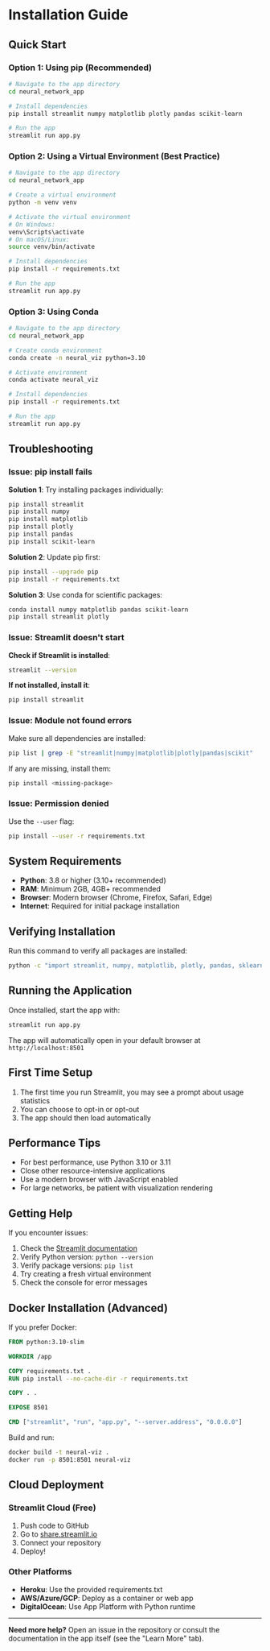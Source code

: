 # Installation Guide

## Quick Start

### Option 1: Using pip (Recommended)

```bash
# Navigate to the app directory
cd neural_network_app

# Install dependencies
pip install streamlit numpy matplotlib plotly pandas scikit-learn

# Run the app
streamlit run app.py
```

### Option 2: Using a Virtual Environment (Best Practice)

```bash
# Navigate to the app directory
cd neural_network_app

# Create a virtual environment
python -m venv venv

# Activate the virtual environment
# On Windows:
venv\Scripts\activate
# On macOS/Linux:
source venv/bin/activate

# Install dependencies
pip install -r requirements.txt

# Run the app
streamlit run app.py
```

### Option 3: Using Conda

```bash
# Navigate to the app directory
cd neural_network_app

# Create conda environment
conda create -n neural_viz python=3.10

# Activate environment
conda activate neural_viz

# Install dependencies
pip install -r requirements.txt

# Run the app
streamlit run app.py
```

## Troubleshooting

### Issue: pip install fails

**Solution 1**: Try installing packages individually:
```bash
pip install streamlit
pip install numpy
pip install matplotlib
pip install plotly
pip install pandas
pip install scikit-learn
```

**Solution 2**: Update pip first:
```bash
pip install --upgrade pip
pip install -r requirements.txt
```

**Solution 3**: Use conda for scientific packages:
```bash
conda install numpy matplotlib pandas scikit-learn
pip install streamlit plotly
```

### Issue: Streamlit doesn't start

**Check if Streamlit is installed**:
```bash
streamlit --version
```

**If not installed, install it**:
```bash
pip install streamlit
```

### Issue: Module not found errors

Make sure all dependencies are installed:
```bash
pip list | grep -E "streamlit|numpy|matplotlib|plotly|pandas|scikit"
```

If any are missing, install them:
```bash
pip install <missing-package>
```

### Issue: Permission denied

Use the `--user` flag:
```bash
pip install --user -r requirements.txt
```

## System Requirements

- **Python**: 3.8 or higher (3.10+ recommended)
- **RAM**: Minimum 2GB, 4GB+ recommended
- **Browser**: Modern browser (Chrome, Firefox, Safari, Edge)
- **Internet**: Required for initial package installation

## Verifying Installation

Run this command to verify all packages are installed:

```bash
python -c "import streamlit, numpy, matplotlib, plotly, pandas, sklearn; print('✓ All packages installed successfully!')"
```

## Running the Application

Once installed, start the app with:

```bash
streamlit run app.py
```

The app will automatically open in your default browser at `http://localhost:8501`

## First Time Setup

1. The first time you run Streamlit, you may see a prompt about usage statistics
2. You can choose to opt-in or opt-out
3. The app should then load automatically

## Performance Tips

- For best performance, use Python 3.10 or 3.11
- Close other resource-intensive applications
- Use a modern browser with JavaScript enabled
- For large networks, be patient with visualization rendering

## Getting Help

If you encounter issues:

1. Check the [Streamlit documentation](https://docs.streamlit.io/)
2. Verify Python version: `python --version`
3. Verify package versions: `pip list`
4. Try creating a fresh virtual environment
5. Check the console for error messages

## Docker Installation (Advanced)

If you prefer Docker:

```dockerfile
FROM python:3.10-slim

WORKDIR /app

COPY requirements.txt .
RUN pip install --no-cache-dir -r requirements.txt

COPY . .

EXPOSE 8501

CMD ["streamlit", "run", "app.py", "--server.address", "0.0.0.0"]
```

Build and run:
```bash
docker build -t neural-viz .
docker run -p 8501:8501 neural-viz
```

## Cloud Deployment

### Streamlit Cloud (Free)
1. Push code to GitHub
2. Go to [share.streamlit.io](https://share.streamlit.io)
3. Connect your repository
4. Deploy!

### Other Platforms
- **Heroku**: Use the provided requirements.txt
- **AWS/Azure/GCP**: Deploy as a container or web app
- **DigitalOcean**: Use App Platform with Python runtime

---

**Need more help?** Open an issue in the repository or consult the documentation in the app itself (see the "Learn More" tab).

